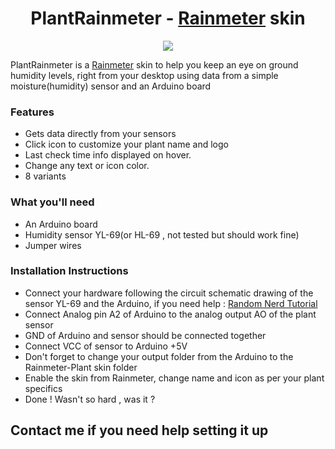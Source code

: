 
<h1 align="center">
  PlantRainmeter - <a href="https://www.rainmeter.net/">Rainmeter</a> skin
  <br>
</h1>

<p align="center">
  <img src="https://raw.githubusercontent.com/mpurses/Sonder/master/Plugins/Screenshots/Sonder-v21.11.png">
</p>
 

PlantRainmeter is a [Rainmeter](https://www.rainmeter.net/) skin to help you keep an eye on ground humidity levels, right from your desktop using data from a simple moisture(humidity) sensor and an Arduino board

  
### Features 
- Gets data directly from your sensors 
- Click icon to customize your plant name and logo
- Last check time info displayed on hover. 
- Change any text or icon color. 
- 8 variants  
 

### What you'll need
- An Arduino board 
- Humidity sensor YL-69(or HL-69 , not tested but should work fine) 
- Jumper wires

### Installation Instructions  
- Connect your hardware following the circuit schematic drawing of the sensor YL-69 and the Arduino, if you need help : <a href="https://randomnerdtutorials.com/guide-for-soil-moisture-sensor-yl-69-or-hl-69-with-the-arduino/">Random Nerd Tutorial</a>
- Connect Analog pin A2 of Arduino to the analog output AO of the plant sensor
- GND of Arduino and sensor should be connected together
- Connect VCC of sensor to Arduino +5V
- Don't forget to change your output folder from the Arduino to the Rainmeter-Plant skin folder
- Enable the skin from Rainmeter, change name and icon as per your plant specifics
- Done ! Wasn't so hard , was it ?
  
## Contact me if you need help setting it up 
